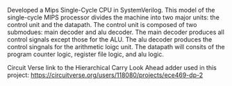 Developed a Mips Single-Cycle CPU in SystemVerilog. This model of the single-cycle MIPS processor divides the machine into two major units: the control unit and the datapath.
The control unit is composed of two submodues: main decoder and alu decoder. The main decoder produces all control signals except those for the ALU. The alu decoder produces the control singnals for the arithmetic loigc unit.
The datapath will consits of the program counter logic, register file logic, and alu logic.

Circuit Verse link to the Hierarchical Carry Look Ahead adder used in this project: https://circuitverse.org/users/118080/projects/ece469-dp-2
